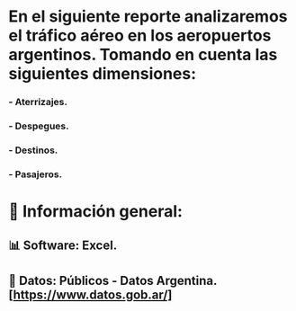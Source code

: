 # En el siguiente reporte analizaremos el tráfico aéreo en los aeropuertos argentinos. Tomando en cuenta las siguientes dimensiones:
### - Aterrizajes.
### - Despegues.
### - Destinos.
### - Pasajeros.

# 💽 Información general:

## 📊 Software: Excel.

## 📁 Datos: Públicos - Datos Argentina. [https://www.datos.gob.ar/]
